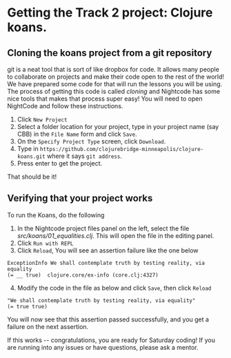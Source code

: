 # Getting the Track 2 project: Clojure koans. 

## Cloning the koans project from a git repository

git is a neat tool that is sort of like dropbox for code. It allows many people to collaborate on projects and make their code open to the rest of the world! We have prepared some code for that will run the lessons you will be using. The process of getting this code is called *cloning* and Nightcode has some nice tools that makes that process super easy! You will need to open NightCode and follow these instructions. 


 1. Click `New Project`
 2. Select a folder location for your project, type in your project name (say CBB) in the `File Name` form and click `Save`.
 3. On the `Specify Project Type` screen, click `Download`. 
 4. Type in `https://github.com/clojurebridge-minneapolis/clojure-koans.git` where it says `git address`.
 5. Press enter to get the project. 

That should be it!

## Verifying that your project works

To run the Koans, do the following

 1. In the Nightcode project files panel on the left, select the file *src/koans/01_equalities.clj*. This will open the file in the editing panel.
 2. Click `Run with REPL`
 3. Click `Reload`, You will see an assertion failure like the one below

 ```
 ExceptionInfo We shall contemplate truth by testing reality, via equality
 (= __ true)  clojure.core/ex-info (core.clj:4327)
 ```
 
 4. Modify the code in the file as below and click `Save`, then click `Reload`
 
 ```
 "We shall contemplate truth by testing reality, via equality"
 (= true true)
 ```
 
 You will now see that this assertion passed successfully, and you get a failure on the next assertion.

If this works -- congratulations, you are ready for Saturday coding! If you are running into any issues or have questions, please ask a mentor. 

